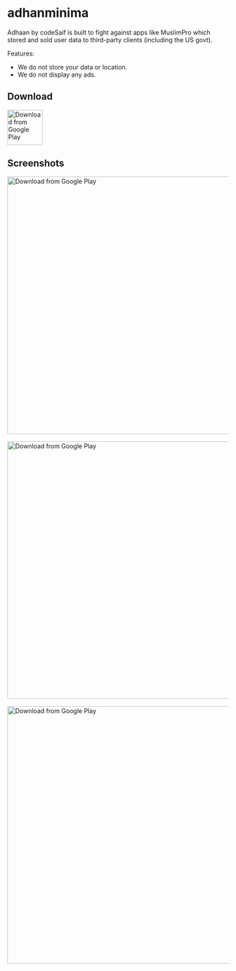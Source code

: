 # adhanminima

Adhaan by codeSaif is built to fight against apps like MuslimPro which stored and sold user data to third-party clients (including the US govt).  

Features:  

- We do not store your data or location.  
- We do not display any ads.

## Download

[<img src="https://play.google.com/intl/en_us/badges/images/generic/en_badge_web_generic.png"
      alt="Download from Google Play"
      height="80">](https://play.google.com/store/apps/details?id=in.codesaif.adhaan)
      
## Screenshots


<img src="https://play-lh.googleusercontent.com/SupHyUe5MXGJbvfEcpPRIDYh7JbDKt_l6uGS2s7WNOh8C1WYOjIN802qVTngnRR27w=w2560-h1440-rw"
      alt="Download from Google Play"
      height="586">&nbsp;&nbsp;&nbsp;&nbsp;<img src="https://play-lh.googleusercontent.com/I2M_5hQRKrc3FjKtlmMPXlwijTbJzBiLKJR4r2iRol8UCfSbPFH_3SWItKAiNvP71b8=w2560-h1440-rw"
      alt="Download from Google Play"
      height="586">&nbsp;&nbsp;&nbsp;&nbsp;<img src="https://play-lh.googleusercontent.com/e6T-Cp8jhRkyVrV1wNLV8oGs0-aqnQqlKMNSAybK9lX76av8f-TS09FP1ZAEepHyyd90=w2560-h1440-rw"
      alt="Download from Google Play"
      height="586">
